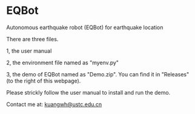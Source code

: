 # EQBot
Autonomous earthquake robot (EQBot) for earthquake location

There are three files.

1, the user manual

2, the environment file named as "myenv.py"

3, the demo of EQBot named as "Demo.zip". You can find it in "Releases" (to the right of this webpage).

Please strickly follow the user manual to install and run the demo.

Contact me at: kuangwh@ustc.edu.cn
